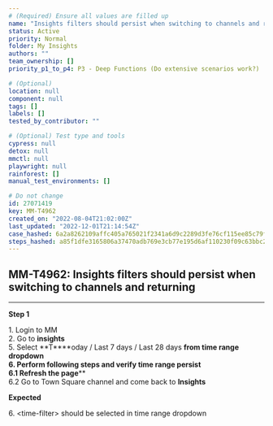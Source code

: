 ```yaml
---
# (Required) Ensure all values are filled up
name: "Insights filters should persist when switching to channels and returning"
status: Active
priority: Normal
folder: My Insights
authors: ""
team_ownership: []
priority_p1_to_p4: P3 - Deep Functions (Do extensive scenarios work?)

# (Optional)
location: null
component: null
tags: []
labels: []
tested_by_contributor: ""

# (Optional) Test type and tools
cypress: null
detox: null
mmctl: null
playwright: null
rainforest: []
manual_test_environments: []

# Do not change
id: 27071419
key: MM-T4962
created_on: "2022-08-04T21:02:00Z"
last_updated: "2022-12-01T21:14:54Z"
case_hashed: 6a2a8262109affc405a765021f2341a6d9c2289d3fe76cf115ee85c79fc5d69fcbf29789e9eeda4f38ed896ac33492ba
steps_hashed: a85f1dfe3165806a37470adb769e3cb77e195d6af110230f09c63bbc2cfab5bc284cd9f8fffdce453fa9655b53b378e0
---
```


<!-- (Auto-generated) Based on frontmatter's "key" and "name" -->

## MM-T4962: Insights filters should persist when switching to channels and returning

---

**Step 1**

1\. Login to MM\
2\. Go to **insights**\
5\. Select \*\*T\*\*\*\*oday / Last 7 days / Last 28 days **from time range dropdown\
6\. Perform following steps and verify time range persist\
6.1 Refresh the page**\*\*\
6.2 Go to Town Square channel and come back to **Insights**

**Expected**

6\. \<time-filter> should be selected in time range dropdown
